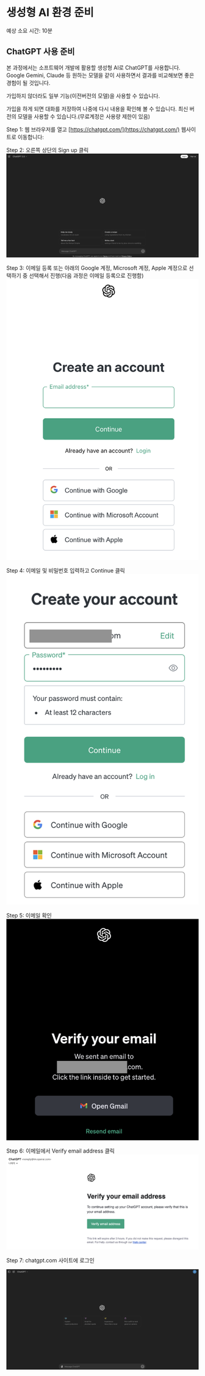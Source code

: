 # 생성형 AI 환경 준비

예상 소요 시간: 10분

## ChatGPT 사용 준비

본 과정에서는 소프트웨어 개발에 활용할 생성형 AI로 ChatGPT를 사용합니다.
Google Gemini, Claude 등 원하는 모델을 같이 사용하면서 결과를 비교해보면 좋은 경험이 될 것입니다.

가입하지 않더라도 일부 기능(이전버전의 모델)을 사용할 수 있습니다.

가입을 하게 되면 대화를 저장하여 나중에 다시 내용을 확인해 볼 수 있습니다.
최신 버전의 모델을 사용할 수 있습니다.(무료계정은 사용량 제한이 있음)


Step 1: 웹 브라우저를 열고 [https://chatgpt.com/](https://chatgpt.com/) 웹사이트로 이동합니다:


Step 2: 오른쪽 상단의 Sign up 클릭
![](img/2024-07-12-18-24-53.png)

Step 3: 이메일 등록 또는 아래의 Google 계정, Microsoft 계정, Apple 계정으로 선택하기 중 선택해서 진행(다음 과정은 이메일 등록으로 진행함)
![](img/2024-07-12-18-25-38.png)

Step 4: 이메일 및 비밀번호 입력하고 Continue 클릭
![](img/2024-07-12-18-36-38.png)

Step 5: 이메일 확인
![](img/2024-07-12-18-38-20.png)

Step 6: 이메일에서 Verify email address 클릭
![](img/2024-07-12-18-41-19.png)

Step 7: chatgpt.com 사이트에 로그인

![](img/2024-07-19-13-34-01.png)

